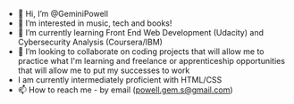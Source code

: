 - 👋 Hi, I’m @GeminiPowell
- 👀 I’m interested in music, tech and books!
- 🌱 I’m currently learning Front End Web Development (Udacity) and Cybersecurity Analysis (Coursera/IBM)
- 💞️ I’m looking to collaborate on coding projects that will allow me to practice what I'm learning and freelance or apprenticeship opportunities that will allow me to put my successes to work
- I am currently intermediately proficient with HTML/CSS
- 📫 How to reach me - by email (powell.gem.s@gmail.com)

<!---
GeminiPowell/GeminiPowell is a ✨ special ✨ repository because its `README.md` (this file) appears on your GitHub profile.
You can click the Preview link to take a look at your changes.
--->
